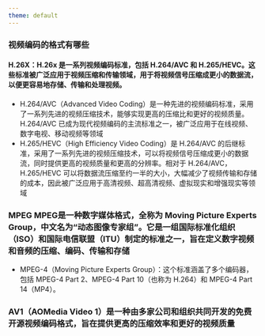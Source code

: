 ```yaml
---
theme: default
---
```


### 视频编码的格式有哪些
#### H.26X：H.26x 是一系列视频编码标准，包括 H.264/AVC 和 H.265/HEVC。这些标准被广泛应用于视频压缩和传输领域，用于将视频信号压缩成更小的数据流，以便更容易地存储、传输和处理视频。
* H.264/AVC（Advanced Video Coding）是一种先进的视频编码标准，采用了一系列先进的视频压缩技术，能够实现更高的压缩比和更好的视频质量。H.264/AVC 已成为现代视频编码的主流标准之一，被广泛应用于在线视频、数字电视、移动视频等领域
* H.265/HEVC（High Efficiency Video Coding）是 H.264/AVC 的后继标准，采用了一系列先进的视频压缩技术，可以将视频信号压缩成更小的数据流，同时提供更高的视频质量和更高的分辨率。相对于 H.264/AVC，H.265/HEVC 可以将数据流压缩至约一半的大小，大幅减少了视频传输和存储的成本，因此被广泛应用于高清视频、超高清视频、虚拟现实和增强现实等领域
### MPEG MPEG是一种数字媒体格式，全称为 Moving Picture Experts Group，中文名为“动态图像专家组”。它是一组国际标准化组织（ISO）和国际电信联盟（ITU）制定的标准之一，旨在定义数字视频和音频的压缩、编码、传输和存储
* MPEG-4（Moving Picture Experts Group）：这个标准涵盖了多个编码器，包括 MPEG-4 Part 2、MPEG-4 Part 10（也称为 H.264）和 MPEG-4 Part 14（MP4）。
### AV1（AOMedia Video 1）是一种由多家公司和组织共同开发的免费开源视频编码格式，旨在提供更高的压缩效率和更好的视频质量

